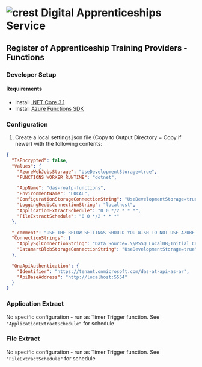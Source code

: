 # ![crest](https://assets.publishing.service.gov.uk/government/assets/crests/org_crest_27px-916806dcf065e7273830577de490d5c7c42f36ddec83e907efe62086785f24fb.png) Digital Apprenticeships Service

##  Register of Apprenticeship Training Providers  - Functions

### Developer Setup

#### Requirements

- Install [.NET Core 3.1](https://www.microsoft.com/net/download)
- Install [Azure Functions SDK](https://docs.microsoft.com/en-us/azure/azure-functions/functions-run-local)

### Configuration

1) Create a local.settings.json file (Copy to Output Directory = Copy if newer) with the following contents:

```json
{
  "IsEncrypted": false,
  "Values": {
    "AzureWebJobsStorage": "UseDevelopmentStorage=true",
    "FUNCTIONS_WORKER_RUNTIME": "dotnet",

    "AppName": "das-roatp-functions",
    "EnvironmentName": "LOCAL",
    "ConfigurationStorageConnectionString": "UseDevelopmentStorage=true",
    "LoggingRedisConnectionString": "localhost",
    "ApplicationExtractSchedule": "0 0 */2 * * *",
    "FileExtractSchedule": "0 0 */2 * * *"
  },

  "_comment": "USE THE BELOW SETTINGS SHOULD YOU WISH TO NOT USE AZURE TABLE STORAGE",
  "ConnectionStrings": {
    "ApplySqlConnectionString": "Data Source=.\\MSSQLLocalDB;Initial Catalog=SFA.DAS.ApplyService;Integrated Security=True",
    "DatamartBlobStorageConnectionString": "UseDevelopmentStorage=true"
  },

  "QnaApiAuthentication": {
    "Identifier": "https://tenant.onmicrosoft.com/das-at-api-as-ar",
    "ApiBaseAddress": "http://localhost:5554"
  }
}
```

### Application Extract

No specific configuration - run as Timer Trigger function. See `"ApplicationExtractSchedule"` for schedule

### File Extract

No specific configuration - run as Timer Trigger function. See `"FileExtractSchedule"` for schedule